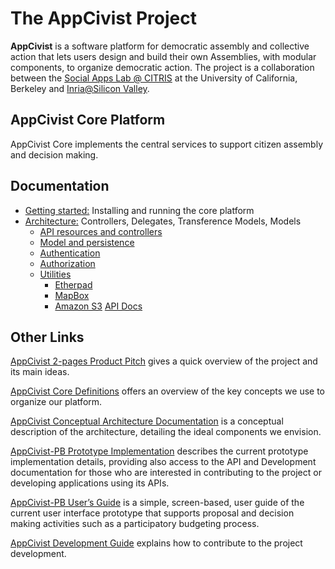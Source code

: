 # The AppCivist Project 

**AppCivist** is a software platform for democratic assembly and collective action that lets users design and build their own Assemblies, with modular components, to organize democratic action. The project  is a collaboration between the [Social Apps Lab @ CITRIS](http://citris-uc.org/initiatives/social-apps-lab/) at the University of California, Berkeley and [Inria@Silicon Valley](https://project.inria.fr/siliconvalley/). 

## AppCivist Core Platform

AppCivist Core implements the central services to support citizen assembly and decision making. 

## Documentation

* [Getting started:](docs/GettingStarted.md) Installing and running the core platform
* [Architecture:]() Controllers, Delegates, Transference Models, Models 
   * [API resources and controllers]()
   * [Model and persistence]()
   * [Authentication]()
   * [Authorization]()
   * [Utilities]()
       * [Etherpad]()
       * [MapBox]()
       * [Amazon S3]()
[API Docs]()

## Other Links

[AppCivist 2-pages Product Pitch](https://docs.google.com/document/d/14n4_EF36vXYfiA6FVPbrbzWyhadA08t6wV1bkEYJw3o/edit?usp=sharing) gives a quick overview of the project and its main ideas.  

[AppCivist Core Definitions](https://docs.google.com/document/d/1mgT9ac9c6bvhGMZ7_IHLYAAgwHxr06gK57RC1BI8gPQ/edit?usp=sharing) offers an overview of the key concepts we use to organize our platform. 

[AppCivist Conceptual Architecture Documentation](https://docs.google.com/document/d/1K0aceRhEYoW04D9CjM9g3LbQYuDKXD08yLLPkuhZJQ8/edit?usp=sharing) is a conceptual description of the architecture, detailing the ideal components we envision. 

[AppCivist-PB Prototype Implementation](https://docs.google.com/document/d/19_EtcjB3yYnSD2zpcdsZBOXlsA-ZBAGQzKS_I-CT66A/edit#) describes the current prototype implementation details, providing also access to the API and Development documentation for those who are interested in contributing to the project or developing applications using its APIs. 

[AppCivist-PB User’s Guide](https://docs.google.com/document/d/1a2jmVKqtZSM2VRxTMImRFGbjsgRQpFXl7RHHjW1022U/edit?usp=sharing) is a simple, screen-based, user guide of the current user interface prototype that supports proposal and decision making activities such as a participatory budgeting process. 

[AppCivist Development Guide](https://docs.google.com/document/d/1JZIHP06yv7jYTlJ7SYErDIJiiAsEzlh_p_0WxqdfB34/edit?usp=sharing) explains how to contribute to the project development. 
